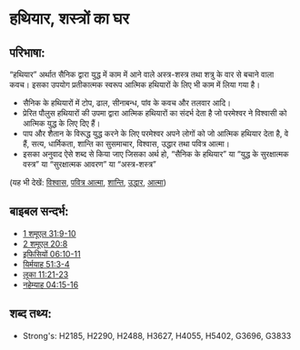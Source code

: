 # हथियार, शस्त्रों का घर #

## परिभाषा: ##

“हथियार” अर्थात सैनिक द्वारा युद्ध में काम में आने वाले अस्त्र-शस्त्र तथा शत्रु के वार से बचाने वाला कवच। इसका उपयोग प्रतीकात्मक स्वरूप आत्मिक हथियारों के लिए भी काम में लिया गया है।

* सैनिक के हथियारों में टोप, ढाल, सीनाबन्ध, पांव के कवच और तलवार आदि।
* प्रेरित पौलुस हथियारों की उपमा द्वारा आत्मिक हथियारों का संदर्भ देता है जो परमेश्वर ने विश्वासी को आत्मिक युद्ध के लिए दिए हैं।
* पाप और शैतान के विरूद्ध युद्ध करने के लिए परमेश्वर अपने लोगों को जो आत्मिक हथियार देता है, वे हैं, सत्य, धार्मिकता, शान्ति का सुसमाचार, विश्वास, उद्धार तथा पवित्र आत्मा।
* इसका अनुवाद ऐसे शब्द से किया जाए जिसका अर्थ हो, “सैनिक के हथियार” या “युद्ध के सुरक्षात्मक वस्त्र” या “सुरक्षात्मक आवरण” या “अस्त्र-शस्त्र”

(यह भी देखें: [विश्वास](../kt/faith.md), [पवित्र आत्मा](../kt/holyspirit.md), [शान्ति](../other/peace.md), [उद्धार](../kt/salvation.md), [आत्मा](../kt/spirit.md))

## बाइबल सन्दर्भ: ##

* [1 शमूएल 31:9-10](rc://hi/tn/help/1sa/31/09)
* [2 शमूएल 20:8](rc://hi/tn/help/2sa/20/08)
* [इफिसियों 06:10-11](rc://hi/tn/help/eph/06/10)
* [यिर्मयाह 51:3-4](rc://hi/tn/help/jer/51/03)
* [लूका 11:21-23](rc://hi/tn/help/luk/11/21)
* [नहेम्याह 04:15-16](rc://hi/tn/help/neh/04/15)

## शब्द तथ्य: ##

* Strong's: H2185, H2290, H2488, H3627, H4055, H5402, G3696, G3833
